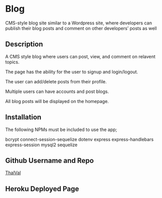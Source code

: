 # Blog
CMS-style blog site similar to a Wordpress site, where developers can publish their blog posts and comment on other developers’ posts as well


## Description 

A CMS style blog where users can post, view, and comment on relavent topics.

The page has the ability for the user to signup and login/logout. 

The user can add/delete posts from their profile.

Multiple users can have accounts and post blogs.

All blog posts will be displayed on the homepage.

## Installation

The following NPMs must be included to use the app;

bcrypt
connect-session-sequelize
dotenv
express
express-handlebars
express-session
mysql2
sequelize


## Github Username and Repo

[ThalVal](https://github.com/ThalVal)



## Heroku Deployed Page


